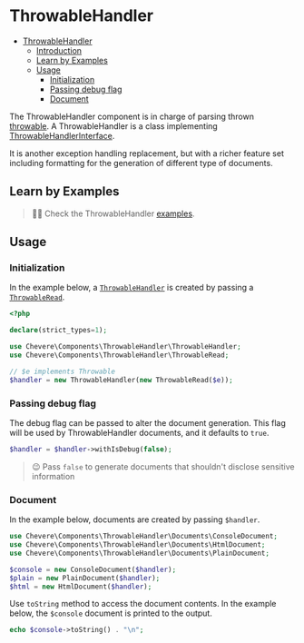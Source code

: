 # ThrowableHandler

- [ThrowableHandler](#throwablehandler)
  - [Introduction](#introduction)
  - [Learn by Examples](#learn-by-examples)
  - [Usage](#usage)
    - [Initialization](#initialization)
    - [Passing debug flag](#passing-debug-flag)
    - [Document](#document)



The ThrowableHandler component is in charge of parsing thrown [throwable](https://www.php.net/manual/en/class.throwable.php). A ThrowableHandler is a class implementing [ThrowableHandlerInterface](Chevere\Interfaces\ThrowableHandler\ThrowableHandlerInterface).

It is another exception handling replacement, but with a richer feature set including formatting for the generation of different type of documents.

## Learn by Examples

> 🧔🏾 Check the ThrowableHandler [examples](https://github.com/chevere/examples/tree/master/01.ThrowableHandler).

## Usage

### Initialization

In the example below, a [`ThrowableHandler`]() is created by passing a [`ThrowableRead`]().

```php
<?php

declare(strict_types=1);

use Chevere\Components\ThrowableHandler\ThrowableHandler;
use Chevere\Components\ThrowableHandler\ThrowableRead;

// $e implements Throwable
$handler = new ThrowableHandler(new ThrowableRead($e));
```

### Passing debug flag

The debug flag can be passed to alter the document generation. This flag will be used by ThrowableHandler documents, and it defaults to `true`.

```php
$handler = $handler->withIsDebug(false);
```

> 😉 Pass `false` to generate documents that shouldn't disclose sensitive information

### Document

In the example below, documents are created by passing `$handler`.

```php
use Chevere\Components\ThrowableHandler\Documents\ConsoleDocument;
use Chevere\Components\ThrowableHandler\Documents\HtmlDocument;
use Chevere\Components\ThrowableHandler\Documents\PlainDocument;

$console = new ConsoleDocument($handler);
$plain = new PlainDocument($handler);
$html = new HtmlDocument($handler);
```

Use `toString` method to access the document contents. In the example below, the `$console` document is printed to the output.

```php
echo $console->toString() . "\n";
```

